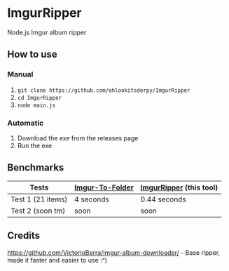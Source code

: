 # ImgurRipper
Node.js Imgur album ripper

## How to use

### Manual
1. ``git clone https://github.com/ohlookitsderpy/ImgurRipper``
2. ``cd ImgurRipper``
3. ``node main.js``

### Automatic
1. Download the exe from the releases page
2. Run the exe 

## Benchmarks
| Tests             | [Imgur-To-Folder](https://github.com/santosderek/Imgur-To-Folder) | [ImgurRipper](https://github.com/ohlookitsderpy/ImgurRipper/) (this tool) |
| ----------------- | ------------- | ------------ |
| Test 1 (21 items) | 4 seconds     | 0.44 seconds |
| Test 2 (soon tm)  | soon          | soon         |

## Credits
https://github.com/VictorioBerra/imgur-album-downloader/ - Base ripper, made it faster and easier to use :^)
